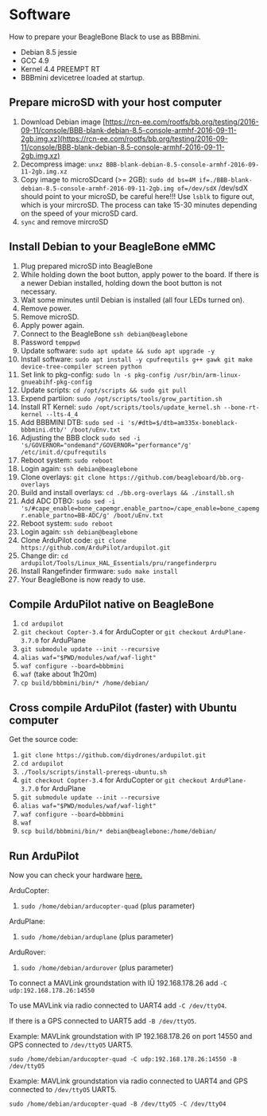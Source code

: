 # Software

How to prepare your BeagleBone Black to use as BBBmini.

* Debian 8.5 jessie
* GCC 4.9
* Kernel 4.4 PREEMPT RT
* BBBmini devicetree loaded at startup.

## Prepare microSD with your host computer
1. Download Debian image [https://rcn-ee.com/rootfs/bb.org/testing/2016-09-11/console/BBB-blank-debian-8.5-console-armhf-2016-09-11-2gb.img.xz](https://rcn-ee.com/rootfs/bb.org/testing/2016-09-11/console/BBB-blank-debian-8.5-console-armhf-2016-09-11-2gb.img.xz)
2. Decompress image: `unxz BBB-blank-debian-8.5-console-armhf-2016-09-11-2gb.img.xz`
3. Copy image to microSDcard (>= 2GB): `sudo dd bs=4M if=./BBB-blank-debian-8.5-console-armhf-2016-09-11-2gb.img of=/dev/sdX` /dev/sdX should point to your microSD, be careful here!!! Use `lsblk` to figure out, which is your mircroSD.
The process can take 15-30 minutes depending on the speed of your microSD card.
4. `sync` and remove mircroSD 

## Install Debian to your BeagleBone eMMC
1. Plug prepared microSD into BeagleBone
2. While holding down the boot button, apply power to the board. If there is a newer Debian installed, holding down the boot button is not necessary.
3. Wait some minutes until Debian is installed (all four LEDs turned on).
4. Remove power.
5. Remove microSD.
6. Apply power again.
7. Connect to the BeagleBone `ssh debian@beaglebone`
8. Password `temppwd`
9. Update software: `sudo apt update && sudo apt upgrade -y`
10. Install software: `sudo apt install -y cpufrequtils g++ gawk git make device-tree-compiler screen python`
11. Set link to pkg-config: `sudo ln -s pkg-config /usr/bin/arm-linux-gnueabihf-pkg-config`
12. Update scripts: `cd /opt/scripts && sudo git pull`
13. Expend partiion: `sudo /opt/scripts/tools/grow_partition.sh`
14. Install RT Kernel: `sudo /opt/scripts/tools/update_kernel.sh --bone-rt-kernel --lts-4_4`
15. Add BBBMINI DTB: `sudo sed -i 's/#dtb=$/dtb=am335x-boneblack-bbbmini.dtb/' /boot/uEnv.txt`
16. Adjusting the BBB clock `sudo sed -i 's/GOVERNOR="ondemand"/GOVERNOR="performance"/g' /etc/init.d/cpufrequtils`
17. Reboot system: `sudo reboot`
18. Login again: `ssh debian@beaglebone`
19. Clone overlays: `git clone https://github.com/beagleboard/bb.org-overlays`
20. Build and install overlays: `cd ./bb.org-overlays && ./install.sh`
21. Add ADC DTBO: `sudo sed -i 's/#cape_enable=bone_capemgr.enable_partno=/cape_enable=bone_capemgr.enable_partno=BB-ADC/g' /boot/uEnv.txt`
22. Reboot system: `sudo reboot`
23. Login again: `ssh debian@beaglebone`
24. Clone ArduPilot code: `git clone https://github.com/ArduPilot/ardupilot.git`
25. Change dir: `cd ardupilot/Tools/Linux_HAL_Essentials/pru/rangefinderpru`
26. Install Rangefinder firmware: `sudo make install`
27. Your BeagleBone is now ready to use.

## Compile ArduPilot native on BeagleBone
1. `cd ardupilot`
2. `git checkout Copter-3.4` for ArduCopter or `git checkout ArduPlane-3.7.0` for ArduPlane
3. `git submodule update --init --recursive`
4. `alias waf="$PWD/modules/waf/waf-light"`
5. `waf configure --board=bbbmini`
6. `waf` (take about 1h20m)
7. `cp build/bbbmini/bin/* /home/debian/`

## Cross compile ArduPilot (faster) with Ubuntu computer

Get the source code:

1. `git clone https://github.com/diydrones/ardupilot.git`
2. `cd ardupilot`
3. `./Tools/scripts/install-prereqs-ubuntu.sh`
4. `git checkout Copter-3.4` for ArduCopter or `git checkout ArduPlane-3.7.0` for ArduPlane
5. `git submodule update --init --recursive`
6. `alias waf="$PWD/modules/waf/waf-light"`
7. `waf configure --board=bbbmini`
8. `waf`
9. `scp build/bbbmini/bin/* debian@beaglebone:/home/debian/`

## Run ArduPilot
Now you can check your hardware [here.](../checkhardware/checkhardware.md)

ArduCopter:

1. `sudo /home/debian/arducopter-quad` (plus parameter) 

ArduPlane:

1. `sudo /home/debian/arduplane` (plus parameter) 

ArduRover:

1. `sudo /home/debian/ardurover` (plus parameter) 

To connect a MAVLink groundstation with IÜ 192.168.178.26 add `-C udp:192.168.178.26:14550`

To use MAVLink via radio connected to UART4 add `-C /dev/ttyO4`. 

If there is a GPS connected to UART5 add `-B /dev/ttyO5`. 

Example: MAVLink groundstation with IP 192.168.178.26 on port 14550 and GPS connected to `/dev/ttyO5` UART5.

`sudo /home/debian/arducopter-quad -C udp:192.168.178.26:14550 -B /dev/ttyO5`

Example: MAVLink groundstation via radio connected to UART4 and GPS connected to `/dev/ttyO5` UART5.

`sudo /home/debian/arducopter-quad -B /dev/ttyO5 -C /dev/ttyO4`
